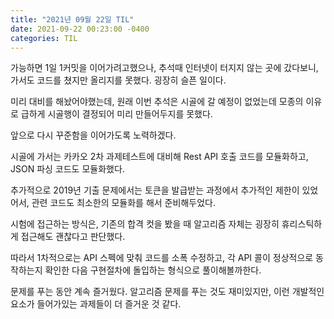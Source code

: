 ```yaml
---
title: "2021년 09월 22일 TIL"
date: 2021-09-22 00:23:00 -0400
categories: TIL
---
```


가능하면 1일 1커밋을 이어가려고했으나, 추석때 인터넷이 터지지 않는 곳에 갔다보니, 가서도 코드를 쳤지만 올리지를 못했다. 굉장히 슬픈 일이다.

미리 대비를 해놨어야했는데, 원래 이번 추석은 시골에 갈 예정이 없었는데 모종의 이유로 급하게 시골행이 결정되어 미리 만들어두지를 못했다. 

앞으로 다시 꾸준함을 이어가도록 노력하겠다.

시골에 가서는 카카오 2차 과제테스트에 대비해 Rest API 호출 코드를 모듈화하고, JSON 파싱 코드도 모듈화했다. 

추가적으로 2019년 기출 문제에서는 토큰을 발급받는 과정에서 추가적인 제한이 있었어서, 관련 코드도 최소한의 모듈화를 해서 준비해두었다.

시험에 접근하는 방식은, 기존의 합격 컷을 봤을 때 알고리즘 자체는 굉장히 휴리스틱하게 접근해도 괜찮다고 판단했다. 

따라서 1차적으로는 API 스펙에 맞춰 코드를 소폭 수정하고, 각 API 콜이 정상적으로 동작하는지 확인한 다음 구현절차에 돌입하는 형식으로 풀이해볼까한다.

문제를 푸는 동안 계속 즐거웠다. 알고리즘 문제를 푸는 것도 재미있지만, 이런 개발적인 요소가 들어가있는 과제들이 더 즐거운 것 같다.
